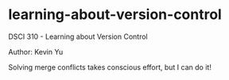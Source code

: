 # learning-about-version-control
DSCI 310 - Learning about Version Control

Author: Kevin Yu

Solving merge conflicts takes conscious effort, but I can do it!